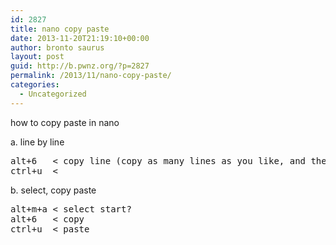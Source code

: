 ```yaml
---
id: 2827
title: nano copy paste
date: 2013-11-20T21:19:10+00:00
author: bronto saurus
layout: post
guid: http://b.pwnz.org/?p=2827
permalink: /2013/11/nano-copy-paste/
categories:
  - Uncategorized
---
```

how to copy paste in nano

a. line by line

<pre>alt+6   &lt; copy line (copy as many lines as you like, and they will be pasted in the order you copied them)
ctrl+u  &lt;
</pre>

b. select, copy paste

<pre>alt+m+a &lt; select start?
alt+6   &lt; copy
ctrl+u  &lt; paste
</pre>